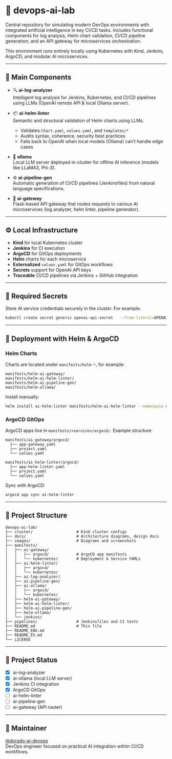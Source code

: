 # 🧪 devops-ai-lab

Central repository for simulating modern DevOps environments with integrated artificial intelligence in key CI/CD tasks. Includes functional components for log analysis, Helm chart validation, CI/CD pipeline generation, and an API gateway for microservices orchestration.

This environment runs entirely locally using Kubernetes with Kind, Jenkins, ArgoCD, and modular AI microservices.

---

## 🧱 Main Components

- 🔍 **ai-log-analyzer**  
  Intelligent log analysis for Jenkins, Kubernetes, and CI/CD pipelines using LLMs (OpenAI remote API & local Ollama server).

- 📦 **ai-helm-linter**  
  Semantic and structural validation of Helm charts using LLMs.  
  - Validates `Chart.yaml`, `values.yaml`, and `templates/*`  
  - Audits syntax, coherence, security best practices  
  - Falls back to OpenAI when local models (Ollama) can’t handle edge cases

- 🧠 **ollama**  
  Local LLM server deployed in-cluster for offline AI inference (models like LLaMA3, Phi-3).

- ⚙️ **ai-pipeline-gen**  
  Automatic generation of CI/CD pipelines (Jenkinsfiles) from natural language specifications.

- 🔌 **ai-gateway**  
  Flask-based API gateway that routes requests to various AI microservices (log analyzer, helm linter, pipeline generator).

---

## ⚙️ Local Infrastructure

- **Kind** for local Kubernetes cluster  
- **Jenkins** for CI execution  
- **ArgoCD** for GitOps deployments  
- **Helm** charts for each microservice  
- **Externalized** `values.yaml` for GitOps workflows  
- **Secrets** support for OpenAI API keys  
- **Traceable** CI/CD pipelines via Jenkins + GitHub integration

---

## 🔐 Required Secrets

Store AI service credentials securely in the cluster. For example:

```bash
kubectl create secret generic openai-api-secret   --from-literal=OPENAI_API_KEY=sk-<YOUR_KEY>   -n devops-ai
```

---

## 🚀 Deployment with Helm & ArgoCD

### Helm Charts

Charts are located under `manifests/helm-*`, for example:

```
manifests/helm-ai-gateway/
manifests/helm-ai-helm-linter/
manifests/helm-ai-pipeline-gen/
manifests/helm-ollama/
```

Install manually:

```bash
helm install ai-helm-linter manifests/helm-ai-helm-linter --namespace devops-ai
```

### ArgoCD GitOps

ArgoCD apps live in `manifests/<service>/argocd/`. Example structure:

```
manifests/ai-gateway/argocd/
  ├── app-gateway.yaml
  ├── project.yaml
  └── values.yaml

manifests/ai-helm-linter/argocd/
  ├── app-helm-linter.yaml
  ├── project.yaml
  └── values.yaml
```

Sync with ArgoCD:

```bash
argocd app sync ai-helm-linter
```

---

## 📂 Project Structure

```
devops-ai-lab/
├── cluster/                   # Kind cluster configs
├── docs/                      # Architecture diagrams, design docs
├── images/                    # Diagrams and screenshots
├── manifests/
│   ├── ai-gateway/
│   │   ├── argocd/            # ArgoCD app manifests
│   │   └── kubernetes/        # Deployment & Service YAMLs
│   ├── ai-helm-linter/
│   │   ├── argocd/
│   │   └── kubernetes/
│   ├── ai-log-analyzer/
│   ├── ai-pipeline-gen/
│   ├── ai-ollama/
│   │   ├── argocd/
│   │   └── kubernetes/
│   ├── helm-ai-gateway/
│   ├── helm-ai-helm-linter/
│   ├── helm-ai-pipeline-gen/
│   ├── helm-ollama/
│   └── jenkins/
├── pipelines/                 # Jenkinsfiles and CI tests
├── README.md                  # This file
├── README_ENG.md
├── README_ES.md
└── LICENSE
```

---

## 📌 Project Status

- [x] ai-log-analyzer  
- [x] ai-ollama (local LLM server)  
- [x] Jenkins CI integration  
- [x] ArgoCD GitOps  
- [ ] ai-helm-linter  
- [ ] ai-pipeline-gen  
- [ ] ai-gateway (API router)  

---

## 👤 Maintainer

[@dorado-ai-devops](https://github.com/dorado-ai-devops)  
DevOps engineer focused on practical AI integration within CI/CD workflows.
